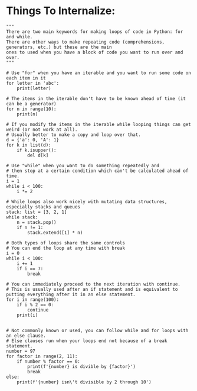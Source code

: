 Things To Internalize:
======================

    """
    There are two main keywords for making loops of code in Python: for and while.
    There are other ways to make repeating code (comprehensions, generators, etc.) but these are the main
    ones to used when you have a block of code you want to run over and over.
    """

    # Use "for" when you have an iterable and you want to run some code on each item in it
    for letter in 'abc':
        print(letter)

    # The items in the iterable don't have to be known ahead of time (it can be a generator)
    for n in range(10):
        print(n)

    # If you modify the items in the iterable while looping things can get weird (or not work at all).
    # Usually better to make a copy and loop over that.
    d = {'a': 0, 'A': 1}
    for k in list(d):
        if k.isupper():
            del d[k]

    # Use "while" when you want to do something repeatedly and
    # then stop at a certain condition which can't be calculated ahead of time.
    i = 1
    while i < 100:
        i *= 2

    # While loops also work nicely with mutating data structures, especially stacks and queues
    stack: list = [3, 2, 1]
    while stack:
        n = stack.pop()
        if n != 1:
            stack.extend([1] * n)

    # Both types of loops share the same controls
    # You can end the loop at any time with break
    i = 0
    while i < 100:
        i += 1
        if i == 7:
            break

    # You can immediately proceed to the next iteration with continue.
    # This is usually used after an if statement and is equivalent to putting everything after it in an else statement.
    for i in range(100):
        if i % 2 == 0:
            continue
        print(i)


    # Not commonly known or used, you can follow while and for loops with an else clause.
    # Else clauses run when your loops end not because of a break statement.
    number = 97
    for factor in range(2, 11):
        if number % factor == 0:
            print(f'{number} is divible by {factor}')
            break
    else:
        print(f'{number} isn\'t divisible by 2 through 10')

